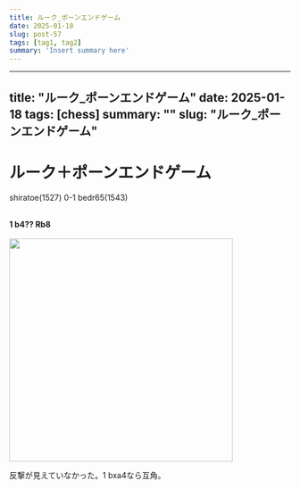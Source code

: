 ```yaml
---
title: ルーク_ポーンエンドゲーム
date: 2025-01-18
slug: post-57
tags: [tag1, tag2]
summary: 'Insert summary here'
---
```


---
title: "ルーク_ポーンエンドゲーム"
date: 2025-01-18
tags: [chess]
summary: ""
slug: "ルーク_ポーンエンドゲーム"
---

# ルーク＋ポーンエンドゲーム

shiratoe(1527) 0-1 bedr65(1543)<div><br></div><div><b>1 b4?? Rb8</b><br><div><br></div><div><div>
  <a href="https://blogger.googleusercontent.com/img/a/AVvXsEgEfkukeweZpdwk5hD31RQss0a2cwCa6wAl79GdGQrmrGP36uIFb3dBqOoLQXAjNWo26T4mQbwnhIdVm0uqNQXQIHPU9raTDqCxIuDgpb_7d3YBQ4dvR8g3FWu-7kE-CPj1EXnWWvFokRRx7Ekzw6nu3T2q_IbNtWYSic95xAdtUOfk9BRnZsSGqbf1N4o">
    <img border="0" src="https://blogger.googleusercontent.com/img/a/AVvXsEgEfkukeweZpdwk5hD31RQss0a2cwCa6wAl79GdGQrmrGP36uIFb3dBqOoLQXAjNWo26T4mQbwnhIdVm0uqNQXQIHPU9raTDqCxIuDgpb_7d3YBQ4dvR8g3FWu-7kE-CPj1EXnWWvFokRRx7Ekzw6nu3T2q_IbNtWYSic95xAdtUOfk9BRnZsSGqbf1N4o" width="400">
  </a>
</div></div></div><div>反撃が見えていなかった。1 bxa4なら互角。</div>
